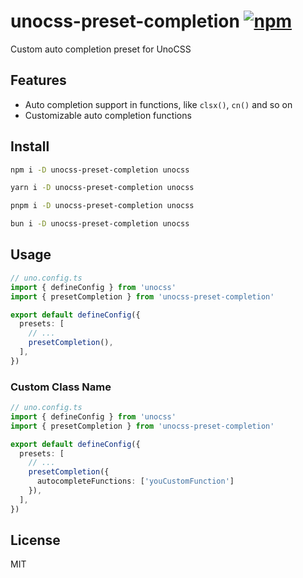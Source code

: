 # unocss-preset-completion [![npm](https://img.shields.io/npm/v/unocss-preset-completion)](https://npmjs.com/package/unocss-preset-completion)

Custom auto completion preset for UnoCSS

## Features

- Auto completion support in functions, like `clsx()`, `cn()` and so on
- Customizable auto completion functions

## Install

```sh
npm i -D unocss-preset-completion unocss
```
```sh
yarn i -D unocss-preset-completion unocss
```
```sh
pnpm i -D unocss-preset-completion unocss
```
```sh
bun i -D unocss-preset-completion unocss
```

## Usage

```ts
// uno.config.ts
import { defineConfig } from 'unocss'
import { presetCompletion } from 'unocss-preset-completion'

export default defineConfig({
  presets: [
    // ...
    presetCompletion(),
  ],
})
```

### Custom Class Name

```ts
// uno.config.ts
import { defineConfig } from 'unocss'
import { presetCompletion } from 'unocss-preset-completion'

export default defineConfig({
  presets: [
    // ...
    presetCompletion({
      autocompleteFunctions: ['youCustomFunction']
    }),
  ],
})
```

## License

MIT
